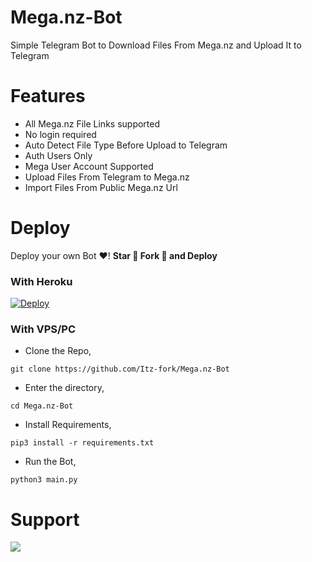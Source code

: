 # Mega.nz-Bot
Simple Telegram Bot to Download Files From Mega.nz and Upload It to Telegram

# Features
- All Mega.nz File Links supported
- No login required
- Auto Detect File Type Before Upload to Telegram
- Auth Users Only
- Mega User Account Supported
- Upload Files From Telegram to Mega.nz
- Import Files From Public Mega.nz Url

# Deploy
Deploy your own Bot ♥️! **Star 🌟 Fork 🍴 and Deploy**

### With Heroku
[![Deploy](https://www.herokucdn.com/deploy/button.svg)](https://heroku.com/deploy?template=https://github.com/Itz-fork/Mega.nz-Bot)

### With VPS/PC

- Clone the Repo,
```
git clone https://github.com/Itz-fork/Mega.nz-Bot
```
- Enter the directory,
```
cd Mega.nz-Bot
```
- Install Requirements,
```
pip3 install -r requirements.txt
```
- Run the Bot,
```
python3 main.py
```

# Support
<a href="https://t.me/Nexa_bots"><img src="https://img.shields.io/badge/Support_Group-0a0a0a?style=for-the-badge&logo=telegram&logoColor=white"></a>

